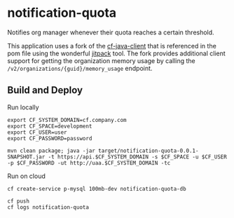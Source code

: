 # notification-quota
Notifies org manager whenever their quota reaches a certain threshold.

This application uses a fork of the [cf-java-client](https://github.com/malston/cf-java-client) that is referenced in the pom file using the wonderful [jitpack](https://jitpack.io/) tool. The fork provides additional client support for getting the organization memory usage by calling the `/v2/organizations/{guid}/memory_usage` endpoint.

## Build and Deploy

Run locally
```
export CF_SYSTEM_DOMAIN=cf.company.com
export CF_SPACE=development
export CF_USER=user
export CF_PASSWORD=password
```
```
mvn clean package; java -jar target/notification-quota-0.0.1-SNAPSHOT.jar -t https://api.$CF_SYSTEM_DOMAIN -s $CF_SPACE -u $CF_USER -p $CF_PASSWORD -ut http://uaa.$CF_SYSTEM_DOMAIN -tc
```

Run on cloud
```
cf create-service p-mysql 100mb-dev notification-quota-db
```
```
cf push
cf logs notification-quota
```